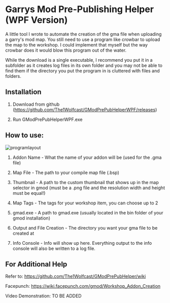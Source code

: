 # Garrys Mod Pre-Publishing Helper (WPF Version)

A little tool I wrote to automate the creation of the gma file when uploading a garry's mod map. You still need to use a program like crowbar to upload the map to the workshop. I could implement that myself but the way crowbar does it would blow this program out of the water.

While the download is a single executable, I recommend you put it in a subfolder as it creates log files in its own folder and you may not be able to find them if the directory you put the program in is cluttered with files and folders.

## Installation

1. Download from github (https://github.com/The1Wolfcast/GModPrePubHelperWPF/releases)

2. Run GModPrePubHelperWPF.exe

## How to use:

![programlayout](https://github.com/The1Wolfcast/GModPrePubWPF/assets/64403442/e45bf01b-be29-4058-9117-d14eda815359)

1. Addon Name - What the name of your addon will be (used for the .gma file)
   
3. Map File - The path to your compile map file (.bsp)
   
5. Thumbnail - A path to the custom thumbnail that shows up in the map selector in gmod (must be a .png file and the resolution width and height must be equal!)
   
7. Map Tags - The tags for your workshop item, you can choose up to 2
   
9. gmad.exe - A path to gmad.exe (usually located in the bin folder of your gmod installation)
    
11. Output and File Creation - The directory you want your gma file to be created at

12. Info Console - Info will show up here. Everything output to the info console will also be written to a log file.

## For Additional Help

Refer to: https://github.com/The1Wolfcast/GModPrePubHelper/wiki

Facepunch: https://wiki.facepunch.com/gmod/Workshop_Addon_Creation

Video Demonstration: TO BE ADDED
